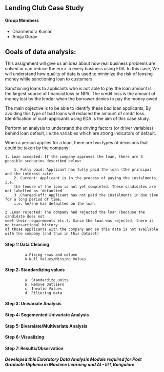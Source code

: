 ## Lending Club Case Study
#### Group Members
- Dharmendra Kumar
- Anuja Gurav

## Goals of data analysis:  

This assignment will give us an idea about how real business problems are solved or can 
reduce the error in every business using EDA. In this case, 
We will understand how quality of data is used to minimize the risk of 
loosing money while sanctioning loan to customers.

Sanctioning loans to applicants who is not able to pay the loan amount is the largest 
source of financial loss or NPA. The credit loss is the amount of money lost by the lender 
when the borrower denies to pay the money owed.  

The main objective is to be able to identify these bad loan applicants, 
By avoiding this type of bad loans will reduced the amount of credit loss. 
Identification of such applicants using EDA is the aim of this case study.   

Perform an analysis to understand the driving factors (or driver variables)
behind loan default, i.e.the variables which are strong indicators of default.  

When a person applies for a loan, there are two types of decisions that could be taken by the company:

    1. Loan accepted: If the company approves the loan, there are 3 possible scenarios described below:

        1. Fully paid: Applicant has fully paid the loan (the principal and the interest rate)
        2. Current: Applicant is in the process of paying the instalments, i.e. 
        the tenure of the loan is not yet completed. These candidates are not labelled as 'defaulted'.
        3 .Charged-off: Applicant has not paid the instalments in due time for a long period of time, 
        i.e. he/she has defaulted on the loan 
        
    2 .Loan rejected: The company had rejected the loan (because the candidate does not 
    meet their requirements etc.). Since the loan was rejected, there is no transactional history 
    of those applicants with the company and so this data is not available with the company (and thus in this dataset)


#### Step 1: Data Cleaning
             a.Fixing rows and column
             b.Null Values/Missing Values
#### Step 2: Standardizing values
             a. Standardize units
             b. Remove Outliers
             c. Invalid Values
             d. Filtering data
#### Step 3: Univariate Analysis
#### Step 4: Segemented Univariate Analysis
#### Step 5: Bivaraiate/Multivariate Analysis
#### Step 6: Visualizing
#### Step 7: Results/Observation




##### Developed this Exloratory Data Analysis Module required for Post Graduate Diploma in Machine Learning and AI - IIIT,Bangalore.

